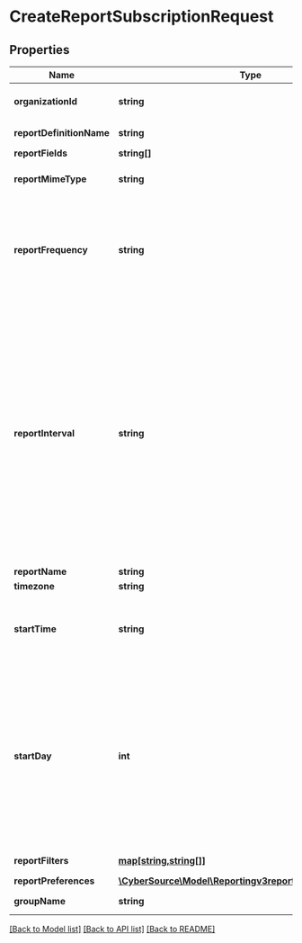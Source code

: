 # CreateReportSubscriptionRequest

## Properties
Name | Type | Description | Notes
------------ | ------------- | ------------- | -------------
**organizationId** | **string** | Valid CyberSource organizationId | [optional] 
**reportDefinitionName** | **string** | Valid Report Definition Name | 
**reportFields** | **string[]** |  | 
**reportMimeType** | **string** | Valid values: - application/xml - text/csv | 
**reportFrequency** | **string** | &#39;The frequency for which subscription is created.&#39;  Valid Values:   - &#39;DAILY&#39;   - &#39;WEEKLY&#39;   - &#39;MONTHLY&#39;   - &#39;USER_DEFINED&#39; | 
**reportInterval** | **string** | If the reportFrequency is User-defined, reportInterval should be in **ISO 8601 time format** Please refer the following link to know more about ISO 8601 format.[Rfc Time Format](https://en.wikipedia.org/wiki/ISO_8601#Durations)  **Example time format for 2 hours and 30 Mins:**   - PT2H30M **NOTE: Do not document reportInterval field in developer center** | [optional] 
**reportName** | **string** |  | 
**timezone** | **string** |  | 
**startTime** | **string** | The hour at which the report generation should start. It should be in hhmm format. | 
**startDay** | **int** | This is the start day if the frequency is WEEKLY or MONTHLY. The value varies from 1-7 for WEEKLY and 1-31 for MONTHLY. For WEEKLY 1 means Sunday and 7 means Saturday. By default the value is 1. | [optional] 
**reportFilters** | [**map[string,string[]]**](array.md) | List of filters to apply | [optional] 
**reportPreferences** | [**\CyberSource\Model\Reportingv3reportsReportPreferences**](Reportingv3reportsReportPreferences.md) |  | [optional] 
**groupName** | **string** | Valid GroupName | [optional] 

[[Back to Model list]](../README.md#documentation-for-models) [[Back to API list]](../README.md#documentation-for-api-endpoints) [[Back to README]](../README.md)


